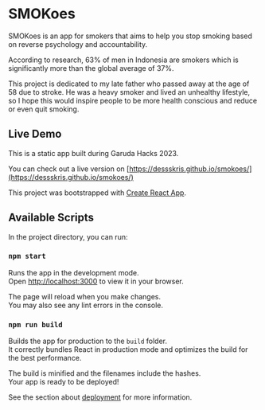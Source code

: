 # SMOKoes
SMOKoes is an app for smokers that aims to help you stop smoking based on reverse psychology and accountability.

According to research, 63% of men in Indonesia are smokers which is significantly more than the global average of 37%.

This project is dedicated to my late father who passed away at the age of 58 due to stroke. He was a heavy smoker and lived an unhealthy lifestyle, so I hope this would inspire people to be more health conscious and reduce or even quit smoking.

## Live Demo
This is a static app built during Garuda Hacks 2023.

You can check out a live version on [https://dessskris.github.io/smokoes/](https://dessskris.github.io/smokoes/)

This project was bootstrapped with [Create React App](https://github.com/facebook/create-react-app).

## Available Scripts

In the project directory, you can run:

### `npm start`

Runs the app in the development mode.\
Open [http://localhost:3000](http://localhost:3000) to view it in your browser.

The page will reload when you make changes.\
You may also see any lint errors in the console.

### `npm run build`

Builds the app for production to the `build` folder.\
It correctly bundles React in production mode and optimizes the build for the best performance.

The build is minified and the filenames include the hashes.\
Your app is ready to be deployed!

See the section about [deployment](https://facebook.github.io/create-react-app/docs/deployment) for more information.
